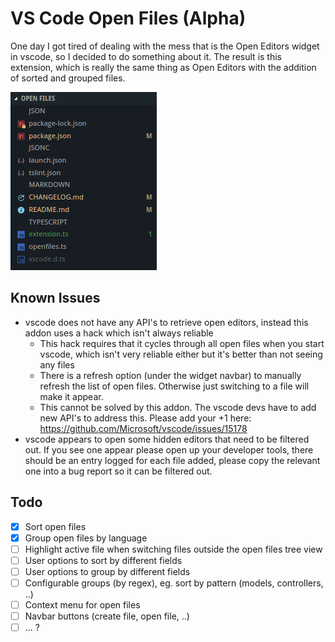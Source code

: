 # VS Code Open Files (Alpha)

One day I got tired of dealing with the mess that is the Open Editors widget in vscode, so I decided to do something about
it. The result is this extension, which is really the same thing as Open Editors with the addition of sorted and grouped
files.

![Screenshot](screenshot.png)

## Known Issues

- vscode does not have any API's to retrieve open editors, instead this addon uses a hack which isn't always reliable
  - This hack requires that it cycles through all open files when you start vscode, which isn't very reliable either but it's better than not seeing any files
  - There is a refresh option (under the widget navbar) to manually refresh the list of open files. Otherwise just switching to a file will make it appear.
  - This cannot be solved by this addon. The vscode devs have to add new API's to address this. Please add your +1 here: <https://github.com/Microsoft/vscode/issues/15178>
- vscode appears to open some hidden editors that need to be filtered out. If you see one appear please open up your developer tools, there should be an entry logged for each file added, please copy the relevant one into a bug report so it can be filtered out.

## Todo

- [x] Sort open files
- [x] Group open files by language
- [ ] Highlight active file when switching files outside the open files tree view
- [ ] User options to sort by different fields
- [ ] User options to group by different fields
- [ ] Configurable groups (by regex), eg. sort by pattern (models, controllers, ..)
- [ ] Context menu for open files
- [ ] Navbar buttons (create file, open file, ..)
- [ ] ... ?